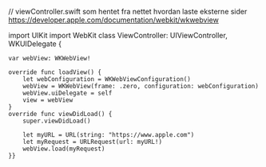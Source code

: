 // viewController.swift som hentet fra nettet hvordan laste eksterne sider  https://developer.apple.com/documentation/webkit/wkwebview

import UIKit
import WebKit
class ViewController: UIViewController, WKUIDelegate {
    
    var webView: WKWebView!
    
    override func loadView() {
        let webConfiguration = WKWebViewConfiguration()
        webView = WKWebView(frame: .zero, configuration: webConfiguration)
        webView.uiDelegate = self
        view = webView
    }
    override func viewDidLoad() {
        super.viewDidLoad()
        
        let myURL = URL(string: "https://www.apple.com")
        let myRequest = URLRequest(url: myURL!)
        webView.load(myRequest)
    }}
